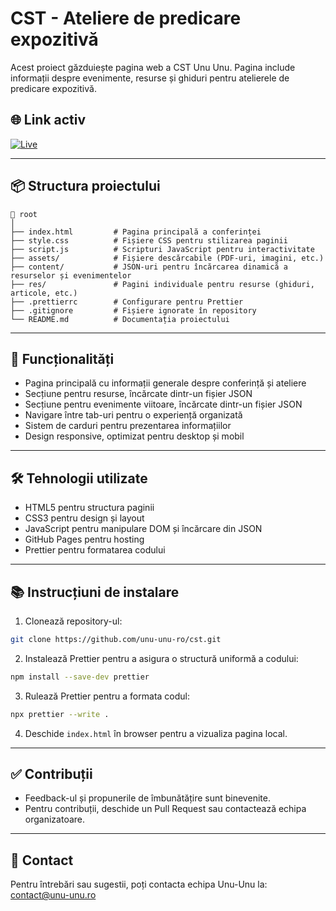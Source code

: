 # CST - Ateliere de predicare expozitivă

Acest proiect găzduiește pagina web a CST Unu Unu. Pagina include informații despre evenimente, resurse și ghiduri pentru atelierele de predicare expozitivă.

## 🌐 Link activ
[![Live](https://img.shields.io/badge/Vezi_live-cst.unu--unu.ro-brightgreen?style=for-the-badge)](https://cst.unu-unu.ro)

---

## 📦 Structura proiectului

```
📁 root
│
├── index.html         # Pagina principală a conferinței
├── style.css          # Fișiere CSS pentru stilizarea paginii
├── script.js          # Scripturi JavaScript pentru interactivitate
├── assets/            # Fișiere descărcabile (PDF-uri, imagini, etc.)
├── content/           # JSON-uri pentru încărcarea dinamică a resurselor și evenimentelor
├── res/               # Pagini individuale pentru resurse (ghiduri, articole, etc.)
├── .prettierrc        # Configurare pentru Prettier
├── .gitignore         # Fișiere ignorate în repository
└── README.md          # Documentația proiectului
```

---

## 🎯 Funcționalități
- Pagina principală cu informații generale despre conferință și ateliere
- Secțiune pentru resurse, încărcate dintr-un fișier JSON
- Secțiune pentru evenimente viitoare, încărcate dintr-un fișier JSON
- Navigare între tab-uri pentru o experiență organizată
- Sistem de carduri pentru prezentarea informațiilor
- Design responsive, optimizat pentru desktop și mobil

---

## 🛠️ Tehnologii utilizate
- HTML5 pentru structura paginii
- CSS3 pentru design și layout
- JavaScript pentru manipulare DOM și încărcare din JSON
- GitHub Pages pentru hosting
- Prettier pentru formatarea codului

---

## 📚 Instrucțiuni de instalare
1. Clonează repository-ul:

```bash
git clone https://github.com/unu-unu-ro/cst.git
```

2. Instalează Prettier pentru a asigura o structură uniformă a codului:

```bash
npm install --save-dev prettier
```

3. Rulează Prettier pentru a formata codul:

```bash
npx prettier --write .
```

4. Deschide `index.html` în browser pentru a vizualiza pagina local.

---

## ✅ Contribuții
- Feedback-ul și propunerile de îmbunătățire sunt binevenite.
- Pentru contribuții, deschide un Pull Request sau contactează echipa organizatoare.

---

## 📧 Contact
Pentru întrebări sau sugestii, poți contacta echipa Unu-Unu la: [contact@unu-unu.ro](mailto:contact@unu-unu.ro)
